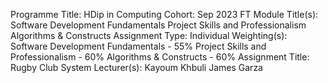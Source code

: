 Programme Title: HDip in Computing
Cohort: Sep 2023 FT
Module Title(s): Software Development Fundamentals
Project Skills and Professionalism
Algorithms & Constructs
Assignment Type: Individual Weighting(s): Software Development
Fundamentals - 55%
Project Skills and
Professionalism - 60%
Algorithms & Constructs - 60%
Assignment Title: Rugby Club System
Lecturer(s): Kayoum Khbuli
James Garza

